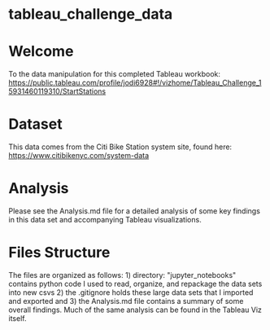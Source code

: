 # tableau_challenge_data

# Welcome 
To the data manipulation for this completed Tableau workbook:
https://public.tableau.com/profile/jodi6928#!/vizhome/Tableau_Challenge_15931460119310/StartStations

# Dataset
This data comes from the Citi Bike Station system site, found here: https://www.citibikenyc.com/system-data

# Analysis
Please see the Analysis.md file for a detailed analysis of some key findings in this data set and accompanying Tableau visualizations.

# Files Structure
The files are organized as follows: 1) directory: "jupyter_notebooks" contains python code I used to read, organize, and repackage the data sets into new csvs 2) the .gitignore holds these large data sets that I imported and exported and 3) the Analysis.md file contains a summary of some overall findings. Much of the same analysis can be found in the Tableau Viz itself.
